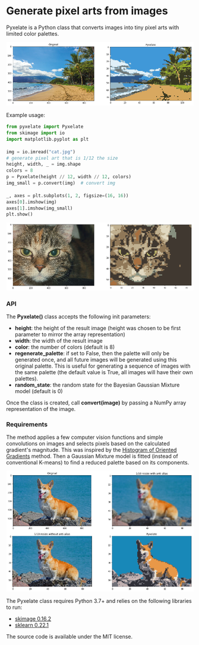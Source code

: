 # Generate pixel arts from images
Pyxelate is a Python class that converts images into tiny pixel arts with limited color palettes.

![Definitely not cherry picking](palm10.png)

Example usage:
```python
from pyxelate import Pyxelate
from skimage import io
import matplotlib.pyplot as plt

img = io.imread("cat.jpg")
# generate pixel art that is 1/12 the size
height, width, _ = img.shape 
colors = 8
p = Pyxelate(height // 12, width // 12, colors)
img_small = p.convert(img)  # convert img

_, axes = plt.subplots(1, 2, figsize=(16, 16))
axes[0].imshow(img)
axes[1].imshow(img_small)
plt.show()
``` 
![meow.exe](cat.png)

### API

The **Pyxelate()** class accepts the following init parameters:
- **height**: the height of the result image (height was chosen to be first parameter to mirror the array representation)
- **width**: the width of the result image
- **color**: the number of colors (default is 8)
- **regenerate_palette**: if set to False, then the palette will only be generated once, and all future images will be generated using this original palette. This is useful for generating a sequence of images with the same palette (the default value is True, all images will have their own palettes).
- **random_state**: the random state for the Bayesian Gaussian Mixture model (default is 0)

Once the class is created, call **convert(image)** by passing a NumPy array representation of the image.  

### Requirements
The method applies a few computer vision functions and simple convolutions on images and selects pixels based on the calculated gradient's magnitude. 
This was inspired by the [Histogram of Oriented Gradients](https://scikit-image.org/docs/dev/auto_examples/features_detection/plot_hog.html) method.
Then a Gaussian Mixture model is fitted (instead of conventional K-means) to find a reduced palette based on its components.

![Good boye resized](corgi.png)

The Pyxelate class requires Python 3.7+ and relies on the following libraries to run:
- [skimage 0.16.2](https://scikit-image.org/)
- [sklearn 0.22.1](https://scikit-learn.org/stable/)

The source code is available under the MIT license.

